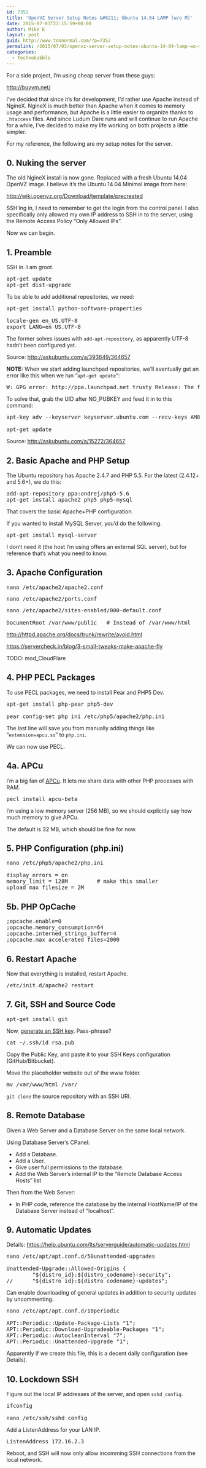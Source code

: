 ```yaml
---
id: 7352
title: 'OpenVZ Server Setup Notes &#8211; Ubuntu 14.04 LAMP (w/o M)'
date: 2015-07-03T23:15:59+00:00
author: Mike K
layout: post
guid: http://www.toonormal.com/?p=7352
permalink: /2015/07/03/openvz-server-setup-notes-ubuntu-14-04-lamp-wo-m/
categories:
  - Technobabble
---
```

For a side project, I&#8217;m using cheap server from these guys:

<http://buyvm.net/>

I&#8217;ve decided that since it&#8217;s for development, I&#8217;d rather use Apache instead of NgineX. NgineX is much better than Apache when it comes to memory usage and performance, but Apache is a little easier to organize thanks to `.htaccess` files. And since Ludum Dare runs and will continue to run Apache for a while, I&#8217;ve decided to make my life working on both projects a little simpler.

For my reference, the following are my setup notes for the server.

<!--more-->

## 0. Nuking the server

The old NgineX install is now gone. Replaced with a fresh Ubuntu 14.04 OpenVZ image. I believe it&#8217;s the Ubuntu 14.04 Minimal image from here:

<http://wiki.openvz.org/Download/template/precreated>

SSH&#8217;ing in, I need to remember to get the login from the control panel. I also specifically only allowed my own IP address to SSH in to the server, using the Remote Access Policy &#8220;Only Allowed IPs&#8221;.

Now we can begin.

## 1. Preamble

SSH in. I am groot.

<pre>apt-get update
apt-get dist-upgrade
</pre>

To be able to add additional repositories, we need:

<pre>apt-get install python-software-properties

locale-gen en_US.UTF-8
export LANG=en_US.UTF-8
</pre>

The former solves issues with `add-apt-repository`, as apparently UTF-8 hadn&#8217;t been configured yet.

Source: <http://askubuntu.com/a/393649/364657>

**NOTE:** When we start adding launchpad repositories, we&#8217;ll eventually get an error like this when we run &#8220;`apt-get update`&#8220;:

<pre>W: GPG error: http://ppa.launchpad.net trusty Release: The following signatures couldn't be verified because the public key is not available: NO_PUBKEY AM8147UI12ADUD
</pre>

To solve that, grab the UID after NO_PUBKEY and feed it in to this command:

<pre>apt-key adv --keyserver keyserver.ubuntu.com --recv-keys AM8147UI12ADUD

apt-get update
</pre>

Source: <http://askubuntu.com/a/15272/364657>

## 2. Basic Apache and PHP Setup

The Ubuntu repository has Apache 2.4.7 and PHP 5.5. For the latest (2.4.12+ and 5.6+), we do this:

<pre>add-apt-repository ppa:ondrej/php5-5.6
apt-get install apache2 php5 php5-mysql
</pre>

That covers the basic Apache+PHP configuration.

If you wanted to install MySQL Server, you&#8217;d do the following.

<pre>apt-get install mysql-server
</pre>

I don&#8217;t need it (the host I&#8217;m using offers an external SQL server), but for reference that&#8217;s what you need to know.

## 3. Apache Configuration

<pre>nano /etc/apache2/apache2.conf</pre>

<pre>nano /etc/apache2/ports.conf</pre>

<pre>nano /etc/apache2/sites-enabled/000-default.conf

DocumentRoot /var/www/public   # Instead of /var/www/html
</pre>

http://httpd.apache.org/docs/trunk/rewrite/avoid.html

https://servercheck.in/blog/3-small-tweaks-make-apache-fly

TODO: mod_CloudFlare 

## 4. PHP PECL Packages

To use PECL packages, we need to install Pear and PHP5 Dev.

<pre>apt-get install php-pear php5-dev

pear config-set php_ini /etc/php5/apache2/php.ini
</pre>

The last line will save you from manually adding things like &#8220;`extension=apcu.so`&#8221; to `php.ini`.

We can now use PECL.

## 4a. APCu

I&#8217;m a big fan of [APCu](https://pecl.php.net/package/APCu). It lets me share data with other PHP processes with RAM.

<pre>pecl install apcu-beta
</pre>

I&#8217;m using a low memory server (256 MB), so we should explicitly say how much memory to give APCu.

The default is 32 MB, which should be fine for now.

## 5. PHP Configuration (php.ini)

<pre>nano /etc/php5/apache2/php.ini

display_errors = on
memory_limit = 128M         # make this smaller
upload_max_filesize = 2M
</pre>

## 5b. PHP OpCache

<pre>;opcache.enable=0
;opcache.memory_consumption=64
;opcache.interned_strings_buffer=4
;opcache.max_accelerated_files=2000
</pre>

## 6. Restart Apache

Now that everything is installed, restart Apache.

<pre>/etc/init.d/apache2 restart
</pre>

## 7. Git, SSH and Source Code

<pre>apt-get install git</pre>

Now, [generate an SSH key](/2015/07/03/git-notes-on-ssh-keys/). Pass-phrase?

<pre>cat ~/.ssh/id_rsa.pub
</pre>

Copy the Public Key, and paste it to your SSH Keys configuration (GitHub/Bitbucket).

Move the placeholder website out of the www folder.

<pre>mv /var/www/html /var/
</pre>

`git clone` the source repository with an SSH URI.

## 8. Remote Database

Given a Web Server and a Database Server on the same local network.

Using Database Server&#8217;s CPanel:

  * Add a Database.
  * Add a User.
  * Give user full permissions to the database.
  * Add the Web Server&#8217;s internal IP to the &#8220;Remote Database Access Hosts&#8221; list

Then from the Web Server:

  * In PHP code, reference the database by the internal HostName/IP of the Database Server instead of &#8220;localhost&#8221;.

## 9. Automatic Updates

Details: https://help.ubuntu.com/lts/serverguide/automatic-updates.html

<pre>nano /etc/apt/apt.conf.d/50unattended-upgrades

Unattended-Upgrade::Allowed-Origins {
        "${distro_id}:${distro_codename}-security";
//      "${distro_id}:${distro_codename}-updates";
</pre>

Can enable downloading of general updates in addition to security updates by uncommenting.

<pre>nano /etc/apt/apt.conf.d/10periodic

APT::Periodic::Update-Package-Lists "1";
APT::Periodic::Download-Upgradeable-Packages "1";
APT::Periodic::AutocleanInterval "7";
APT::Periodic::Unattended-Upgrade "1";
</pre>

Apparently if we create this file, this is a decent daily configuration (see Details).

## 10. Lockdown SSH

Figure out the local IP addresses of the server, and open `sshd_config`.

<pre>ifconfig

nano /etc/ssh/sshd_config</pre>

Add a ListenAddress for your LAN IP.

<pre>ListenAddress 172.16.2.3
</pre>

Reboot, and SSH will now only allow incomming SSH connections from the local network.